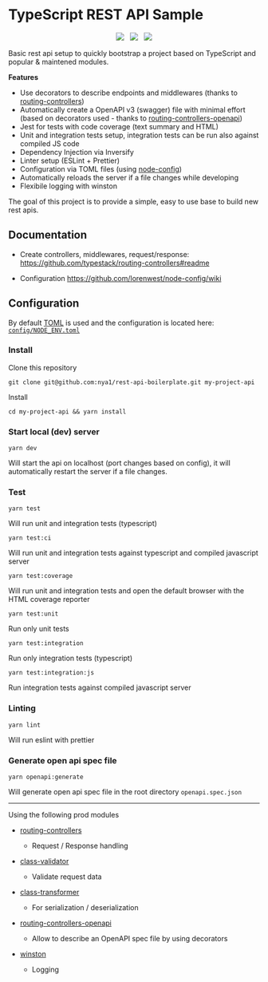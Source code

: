 
# TypeScript REST API Sample

<p align="center">
  <a href="https://github.com/nya1/rest-api-boilerplate/actions" target="_blank"><img src="https://github.com/nya1/rest-api-boilerplate/workflows/test%20&%20build/badge.svg"></a>
  &nbsp;
  <a href="https://david-dm.org/nya1/rest-api-boilerplate" target="_blank" ><img src="https://david-dm.org/nya1/rest-api-boilerplate/status.svg"></a>
  &nbsp;
  <a href="https://david-dm.org/nya1/rest-api-boilerplate?type=dev" target="_blank" ><img src="https://david-dm.org/nya1/rest-api-boilerplate/dev-status.svg"></a>
</p>

Basic rest api setup to quickly bootstrap a project based on TypeScript and popular & maintened modules.

**Features**

  * Use decorators to describe endpoints and middlewares (thanks to [routing-controllers](https://github.com/typestack/routing-controllers))
  * Automatically create a OpenAPI v3 (swagger) file with minimal effort (based on decorators used - thanks to [routing-controllers-openapi](https://github.com/epiphone/routing-controllers-openapi))
  * Jest for tests with code coverage (text summary and HTML)
  * Unit and integration tests setup, integration tests can be run also against compiled JS code
  * Dependency Injection via Inversify
  * Linter setup (ESLint + Prettier)
  * Configuration via TOML files (using [node-config](https://github.com/lorenwest/node-config))
  * Automatically reloads the server if a file changes while developing
  * Flexibile logging with winston


The goal of this project is to provide a simple, easy to use base to build new rest apis.

## Documentation

 * Create controllers, middlewares, request/response: https://github.com/typestack/routing-controllers#readme

 * Configuration https://github.com/lorenwest/node-config/wiki


## Configuration

By default [TOML](https://github.com/toml-lang/toml#example) is used and the configuration is located here: [`config/NODE_ENV.toml`](config/development.toml)


### Install

Clone this repository

`git clone git@github.com:nya1/rest-api-boilerplate.git my-project-api`

Install

`cd my-project-api && yarn install`

### Start local (dev) server

`yarn dev`

Will start the api on localhost (port changes based on config), it will automatically restart the server if a file changes.

### Test

`yarn test`

Will run unit and integration tests (typescript)

`yarn test:ci`

Will run unit and integration tests against typescript and compiled javascript server

`yarn test:coverage`

Will run unit and integration tests and open the default browser with the HTML coverage reporter

`yarn test:unit`

Run only unit tests

`yarn test:integration`

Run only integration tests (typescript)

`yarn test:integration:js`

Run integration tests against compiled javascript server

### Linting

`yarn lint`

Will run eslint with prettier

### Generate open api spec file

`yarn openapi:generate`

Will generate open api spec file in the root directory `openapi.spec.json` 

---

Using the following prod modules

 * [routing-controllers](https://github.com/typestack/routing-controllers)

   * Request / Response handling

 * [class-validator](https://github.com/typestack/class-validator)

   * Validate request data

 * [class-transformer](https://github.com/typestack/class-transformer)

   * For serialization / deserialization

 * [routing-controllers-openapi](https://github.com/epiphone/routing-controllers-openapi)
  
   * Allow to describe an OpenAPI spec file by using decorators

 * [winston](https://github.com/winstonjs/winston)
  
   * Logging

